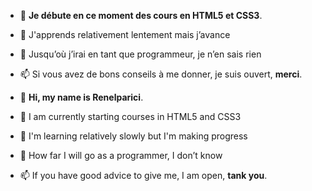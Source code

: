 - 👀 <strong>Je débute en ce moment des cours en HTML5 et CSS3</strong>.

- 🌱 J'apprends relativement lentement mais j’avance

- 💞️ Jusqu’où j’irai en tant que programmeur, je n’en sais rien

- 📫 Si vous avez de bons conseils à me donner, je suis ouvert, <strong>merci</strong>.



- 👋 <strong>Hi, my name is Renelparici</strong>.
- 👀 I am currently starting courses in HTML5 and CSS3
- 🌱 I'm learning relatively slowly but I'm making progress
- 💞️ How far I will go as a programmer, I don’t know
- 📫 If you have good advice to give me, I am open, <strong>tank you</strong>.

<!---
Renelparici/Renelparici is a ✨ special ✨ repository because its `README.md` (this file) appears on your GitHub profile.
You can click the Preview link to take a look at your changes.
--->

